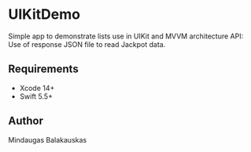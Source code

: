 # UIKitDemo

Simple app to demonstrate lists use in UIKit and MVVM architecture 
API: Use of response JSON file to read Jackpot data.

## Requirements

- Xcode 14+
- Swift 5.5+

## Author

Mindaugas Balakauskas 
